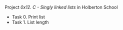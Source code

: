 Project _0x12. C - Singly linked lists_ in Holberton School
- Task 0. Print list
- Task 1. List length